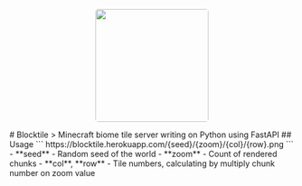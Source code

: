 <p align="center"><a href="https://github.com/rmdlv/blocktile"><img src="https://i.imgur.com/2ehoNgV.png" width="200px" style="display: inline-block; border-radius: 5px"></a></p>
# Blocktile
> Minecraft biome tile server writing on Python using FastAPI
## Usage
```
https://blocktile.herokuapp.com/{seed}/{zoom}/{col}/{row}.png
```
- **seed** - Random seed of the world
- **zoom** - Count of rendered chunks
- **col**, **row** - Tile numbers, calculating by multiply chunk number on zoom value

